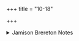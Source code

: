 +++
title = "10-18"

+++

<details><summary>Jamison Brereton Notes</summary>

Hoffmann tr. and comments on these vss. in Injunktiv (pp. 175-78).
</details>
